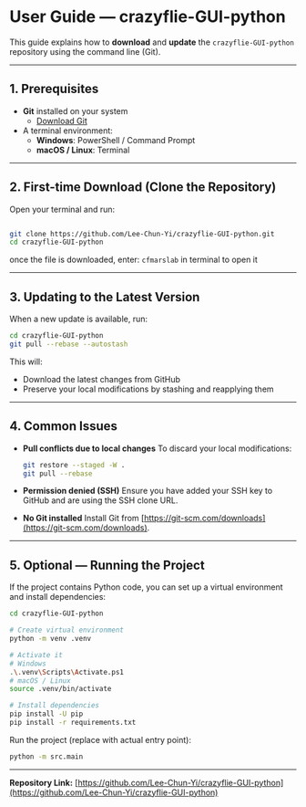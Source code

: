 # User Guide — crazyflie-GUI-python

This guide explains how to **download** and **update** the `crazyflie-GUI-python` repository using the command line (Git).

---

## 1. Prerequisites

- **Git** installed on your system  
  - [Download Git](https://git-scm.com/downloads)
- A terminal environment:
  - **Windows**: PowerShell / Command Prompt
  - **macOS / Linux**: Terminal

---

## 2. First-time Download (Clone the Repository)

Open your terminal and run:

```bash

git clone https://github.com/Lee-Chun-Yi/crazyflie-GUI-python.git
cd crazyflie-GUI-python

````

once the file is downloaded, enter: ```cfmarslab``` in terminal to open it 

---

## 3. Updating to the Latest Version

When a new update is available, run:

```bash
cd crazyflie-GUI-python
git pull --rebase --autostash
```

This will:

* Download the latest changes from GitHub
* Preserve your local modifications by stashing and reapplying them

---

## 4. Common Issues

* **Pull conflicts due to local changes**
  To discard your local modifications:

  ```bash
  git restore --staged -W .
  git pull --rebase
  ```

* **Permission denied (SSH)**
  Ensure you have added your SSH key to GitHub and are using the SSH clone URL.

* **No Git installed**
  Install Git from [https://git-scm.com/downloads](https://git-scm.com/downloads).

---

## 5. Optional — Running the Project

If the project contains Python code, you can set up a virtual environment and install dependencies:

```bash
cd crazyflie-GUI-python

# Create virtual environment
python -m venv .venv

# Activate it
# Windows
.\.venv\Scripts\Activate.ps1
# macOS / Linux
source .venv/bin/activate

# Install dependencies
pip install -U pip
pip install -r requirements.txt
```

Run the project (replace with actual entry point):

```bash
python -m src.main
```

---

**Repository Link:** [https://github.com/Lee-Chun-Yi/crazyflie-GUI-python](https://github.com/Lee-Chun-Yi/crazyflie-GUI-python)



